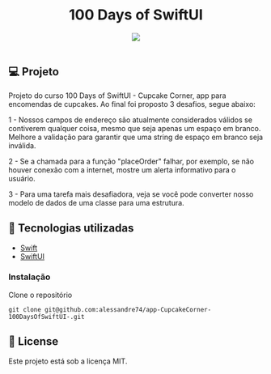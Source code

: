 <h1 align="center">
100 Days of SwiftUI
</h1>

<div align="center">
       <img src="./gif/CupcakeCorner.gif"/>
</div>

</br>

## 💻 Projeto

Projeto do curso 100 Days of SwiftUI - Cupcake Corner, app para encomendas
de cupcakes. Ao final foi proposto 3 desafios, segue abaixo:

1 - Nossos campos de endereço são atualmente considerados válidos se contiverem
qualquer coisa, mesmo que seja apenas um espaço em branco. Melhore a validação
para garantir que uma string de espaço em branco seja inválida.

2 - Se a chamada para a função "placeOrder" falhar, por exemplo, se não houver
conexão com a internet, mostre um alerta informativo para o usuário.

3 - Para uma tarefa mais desafiadora, veja se você pode converter nosso modelo
de dados de uma classe para uma estrutura.

## 🚀 Tecnologias utilizadas

- [Swift](https://developer.apple.com/swift/)
- [SwiftUI](https://developer.apple.com/xcode/swiftui/)

### Instalação

Clone o repositório

```
git clone git@github.com:alessandre74/app-CupcakeCorner-100DaysOfSwiftUI-.git
```

## 📄 License

Este projeto está sob a licença MIT.
